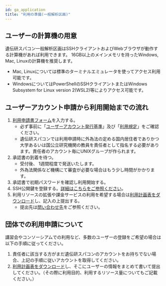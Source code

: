 ```yaml
---
id: ga_application
title: "利用の準備(一般解析区画)"
---
```


## ユーザーの計算機の用意

遺伝研スパコン一般解析区画はSSHクライアントおよびWebブラウザが動作する計算機があれば利用できます。
16GB以上のメインメモリを持ったWindows, Mac, Linuxの計算機を推奨します。

- Mac, Linuxについては標準のターミナルエミュレータを使ってアクセス利用可能です。
- WindowsについてはPowerShellのSSHクライアントまたはWindows Subsystem for Linux version 2(WSL2)等によりアクセス可能です。


## ユーザーアカウント申請から利用開始までの流れ


1. [利用申請書フォーム](https://sc2.ddbj.nig.ac.jp/index.php/ja-new-application)を入力する。
    - 必ず事前に「[ユーザーアカウント発行基準](/application/application)」及び「[利用規定](/application/use_policy)」をご確認ください。
    - 遺伝研スパコンでは利用申請時に外為法の定める国内居住者でありかつ大学あるいは国公立研究機関の教員を責任者として指名する必要があります。責任者のアカウント毎にUNIXグループが作られます。
2. 承認書の到着を待つ。
    - 受付後、 1週間程度で発送いたします。
    - 外為法関係など機構にて審査が必要な場合はもう少し時間がかかります。
3. 承認書で初期パスワードを確認し利用開始する。
4. SSH公開鍵を登録する。[詳細はこちらをご参照ください](/application/ssh_keys)。
5. 利用リソースの拡張や課金サービスの利用を希望する場合は[利用計画表をダウンロード](/application/resource_extension)し、記入の上提出する。
    -  提出先は[問い合わせ先](/application/reference)をご参照ください。


## 団体での利用申請について

講習会やコンソーシアムでの利用など、多数のユーザーの登録をご希望の場合は以下の手順に従ってください。

1. 責任者に該当する方がまだ遺伝研スパコンのアカウントをお持ちでない場合、上記の手順に従いアカウントを取得してください。
2. [利用計画表をダウンロード](/application/resource_extension)し、そこにユーザーの情報をまとめて書いて提出してください。（その際に利用目的、利用するリソース量についてもご記載ください。）


